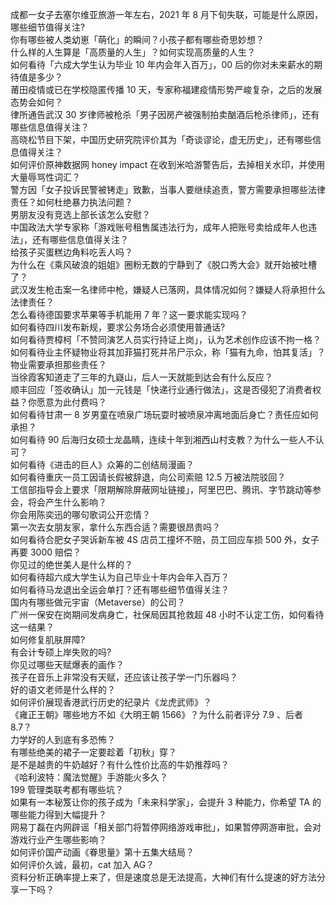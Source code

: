 成都一女子去塞尔维亚旅游一年左右，2021 年 8 月下旬失联，可能是什么原因，哪些细节值得关注?  
你有哪些被人类幼崽「萌化」的瞬间？小孩子都有哪些奇思妙想？  
什么样的人生算是「高质量的人生」？如何实现高质量的人生？  
如何看待「六成大学生认为毕业 10 年内会年入百万」，00 后的你对未来薪水的期待值是多少？  
莆田疫情或已在学校隐匿传播 10 天，专家称福建疫情形势严峻复杂，之后的发展态势会如何？  
律所通告武汉 30 岁律师被枪杀「男子因房产被强制拍卖酗酒后枪杀律师」，还有哪些信息值得关注？  
高晓松节目下架，中国历史研究院评价其为「奇谈谬论，虚无历史」，还有哪些信息值得关注？  
如何评价原神数据网 honey impact 在收到米哈游警告后，去掉相关水印，并使用大量辱骂性词汇？  
警方因「女子投诉民警被铐走」致歉，当事人要继续追责，警方需要承担哪些法律责任？如何杜绝暴力执法问题？  
男朋友没有竞选上部长该怎么安慰？  
中国政法大学专家称「游戏账号租售属违法行为，成年人把账号卖给成年人也违法」，还有哪些信息值得关注？  
给孩子买蛋糕边角料吃丢人吗？  
为什么在《乘风破浪的姐姐》圈粉无数的宁静到了《脱口秀大会》就开始被吐槽了？  
武汉发生枪击案一名律师中枪，嫌疑人已落网，具体情况如何？嫌疑人将承担什么法律责任？  
怎么看待德国要求苹果等手机能用 7 年？这一要求能实现吗？  
如何看待四川发布新规，要求公务场合必须使用普通话?  
如何看待贾樟柯「不赞同演艺人员实行持证上岗」，认为艺术创作应该不拘一格？  
如何看待业主怀疑物业将其加菲猫打死并吊尸示众，称「猫有九命，怕其复活」？物业需要承担那些责任？  
当徐霞客知道走了三年的九嶷山，后人一天就能到达会有什么反应？  
顺丰回应「签收确认」加一元钱是「快递行业通行做法」，这是否侵犯了消费者权益？你愿意为此付费吗？  
如何看待甘肃一 8 岁男童在喷泉广场玩耍时被喷泉冲离地面后身亡？责任应如何承担？  
如何看待 90 后海归女硕士龙晶睛，连续十年到湘西山村支教？为什么一些人不认可？  
如何看待《进击的巨人》众筹的二创结局漫画？  
如何看待重庆一员工因请长假被辞退，向公司索赔 12.5 万被法院驳回？  
工信部指导会上要求「限期解除屏蔽网址链接」，阿里巴巴、腾讯、字节跳动等参会，将会产生什么影响？  
你会用陈奕迅的哪句歌词公开恋情？  
第一次去女朋友家，拿什么东西合适？需要很昂贵吗？  
如何看待合肥女子哭诉新车被 4S 店员工撞坏不赔，员工回应车损 500 外，女子再要 3000 赔偿？  
你见过的绝世美人是什么样的？  
如何看待超六成大学生认为自己毕业十年内会年入百万？  
如何看待马龙退出全运会单打？还有哪些细节值得关注？  
国内有哪些做元宇宙（Metaverse）的公司？  
广州一保安在岗期间发病身亡，社保局因其抢救超 48 小时不认定工伤，如何看待这一结果？  
如何修复肌肤屏障?  
有会计专硕上岸失败的吗?  
你见过哪些天赋爆表的画作？  
孩子在音乐上非常没有天赋，还应该让孩子学一门乐器吗？  
好的语文老师是什么样的？  
如何评价展现香港武行历史的纪录片《龙虎武师》？  
《雍正王朝》哪些地方不如《大明王朝 1566》？为什么前者评分 7.9 、后者 8.7？  
力学好的人到底有多恐怖？  
有哪些绝美的裙子一定要趁着「初秋」穿？  
是不是越贵的牛奶越好？有什么性价比高的牛奶推荐吗？  
《哈利波特：魔法觉醒》手游能火多久？  
199 管理类联考都有哪些坑？  
如果有一本秘笈让你的孩子成为「未来科学家」，会提升 3 种能力，你希望 TA 的哪些能力得到大幅提升？  
网易丁磊在内网辟谣「相关部门将暂停网络游戏审批」，如果暂停网游审批，会对游戏行业产生哪些影响？  
如何评价国产动画《眷思量》第十五集大结局？  
如何评价久诚，最初，cat 加入 AG？  
资料分析正确率提上来了，但是速度总是无法提高，大神们有什么提速的好方法分享一下吗？  
